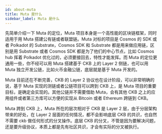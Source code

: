 ```yaml
---
id: about-muta
title: Muta 是什么
sidebar_label: Muta 是什么
---
```


先简单介绍一下 Muta 的定位，Muta 项目本身是一个高性能的区块链框架，同时适用于用 Muta 搭建公有链或者联盟链。Muta 对标的项目是 Cosmos 的 SDK 或者 Polkadot 的 Substrate，Cosmos SDK 和 Substrate 都是用来做应用链，区别是用 Substrate 或者 Cosmos SDK 都是为了他们的中心节点，比如 Cosmos hub 挥着 Polkadot 优化过的，必须要接回去，特性才能发挥。而 Muta 的定位更通用一些，你不经可以用 Muta 搭建基于 CKB 上的 Layer 2 侧链，也可以用 Muta 独立开发公链，比如火币金融公链，底层就是基于 Muta 开发的。

Muta 目前还在不断完善，CKB 的 Layer 2 协议也在设计阶段，可以非常明确的说，基于 Muta 实现的测链或者公链项目可以跨到 CKB 上，是 Muta 项目的重要目标，是确定会实现的。其他公链并不需要借助 Muta，会有其他 CKB 之上的应用组件或者第三方库可以方便的实现从 Bitcoin 或者 Ethereum 跨链到 CKB。

Muta 跨到 CKB 上，Muta 所在的层次相对于 CKB 是 Layer 2 层，由于分层架构带来的好处，在 Layer 2 层面的任何情况，都不会影响底层 CKB 的共识，也自然不需要 ckb 做任何形式的分叉操作。底层 CKB 的分叉，不管是因为要解决问题，还是要升级协议，本质上都是先有社区共识，才会有实际的分叉被执行。

